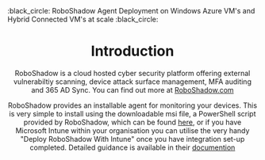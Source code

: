 <hi align="center">
 :black_circle: RoboShadow Agent Deployment on Windows Azure VM's and Hybrid Connected VM's at scale :black_circle:
</h1>

<br/>

# Introduction

RoboShadow is a cloud hosted cyber security platform offering external vulnerabiltiy scanning, device attack surface management, MFA auditing and 365 AD Sync.  You can find out more at [RoboShadow.com](https://www.roboshadow.com/)

RoboShadow provides an installable agent for monitoring your devices. This is very simple to install using the downloadable msi file, a PowerShell script provided by RoboShadow, which can be found [here](https://github.com/paul-mccormack/RoboShadowAgentDeployment/blob/main/RoboShadowAgentInstall.ps1), or if you have Microsoft Intune within your organisation you can utilise the very handy "Deploy RoboShadow With Intune" once you have integration set-up completed.  Detailed guidance is available in their [documention](https://roboshadow.atlassian.net/wiki/spaces/Roboshadow/overview?homepageId=4882647)


